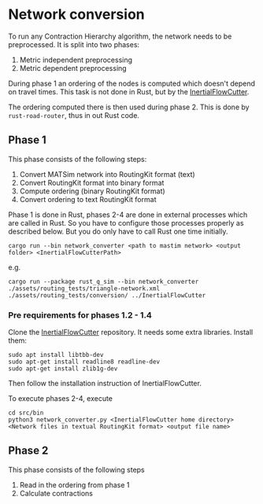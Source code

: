 # Network conversion

To run any Contraction Hierarchy algorithm, the network needs to be preprocessed.
It is split into two phases:

1) Metric independent preprocessing
2) Metric dependent preprocessing

During phase 1 an ordering of the nodes is computed which doesn't depend on travel times. This task is not done in Rust,
but by the [InertialFlowCutter](https://github.com/kit-algo/InertialFlowCutter/).

The ordering computed there is then used during phase 2. This is done by `rust-road-router`, thus in out Rust code.

## Phase 1

This phase consists of the following steps:

1. Convert MATSim network into RoutingKit format (text)
2. Convert RoutingKit format into binary format
3. Compute ordering (binary RoutingKit format)
4. Convert ordering to text RoutingKit format

Phase 1 is done in Rust, phases 2-4 are done in external processes which are called in Rust. So you have to configure
those processes properly as described below. But you do only have to call Rust one time initially.

```shell
cargo run --bin network_converter <path to mastim network> <output folder> <InertialFlowCutterPath>
```

e.g.

```shell
cargo run --package rust_q_sim --bin network_converter ./assets/routing_tests/triangle-network.xml ./assets/routing_tests/conversion/ ../InertialFlowCutter
```

### Pre requirements for phases 1.2 - 1.4

Clone the [InertialFlowCutter](https://github.com/paulheinr/InertialFlowCutter) repository. It needs some extra
libraries. Install them:

```shell
sudo apt install libtbb-dev
sudo apt-get install readline8 readline-dev
sudo apt-get install zlib1g-dev
```

Then follow the installation instruction of InertialFlowCutter.

To execute phases 2-4, execute

```shell
cd src/bin
python3 network_converter.py <InertialFlowCutter home directory> <Network files in textual RoutingKit format> <output file name>
```

## Phase 2

This phase consists of the following steps

1. Read in the ordering from phase 1
2. Calculate contractions  
